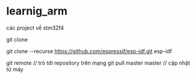 # learnig_arm
các project về stm32f4

git clone 

git clone --recurse https://github.com/espressif/esp-idf.git esp-idf


git remote <ten> <URL> // trỏ tới repository trên mạng
git pull master master // cập nhật từ máy
